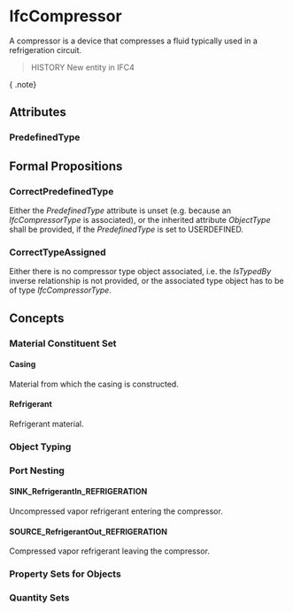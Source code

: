 # IfcCompressor

A compressor is a device that compresses a fluid typically used in a refrigeration circuit.

> HISTORY  New entity in IFC4

{ .note}
>

## Attributes

### PredefinedType


## Formal Propositions

### CorrectPredefinedType
Either the _PredefinedType_ attribute is unset (e.g. because an _IfcCompressorType_ is associated), or the inherited attribute _ObjectType_ shall be provided, if the _PredefinedType_ is set to USERDEFINED.

### CorrectTypeAssigned
Either there is no compressor type object associated, i.e. the _IsTypedBy_ inverse relationship is not provided, or the associated type object has to be of type _IfcCompressorType_.

## Concepts

### Material Constituent Set



#### Casing

Material from which the casing is constructed.

#### Refrigerant

Refrigerant material.

### Object Typing



### Port Nesting



#### SINK_RefrigerantIn_REFRIGERATION

Uncompressed vapor refrigerant entering the compressor.

#### SOURCE_RefrigerantOut_REFRIGERATION

Compressed vapor refrigerant leaving the compressor.

### Property Sets for Objects



### Quantity Sets




